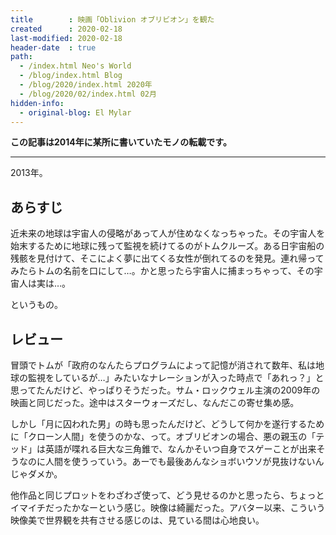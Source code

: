 ```yaml
---
title        : 映画「Oblivion オブリビオン」を観た
created      : 2020-02-18
last-modified: 2020-02-18
header-date  : true
path:
  - /index.html Neo's World
  - /blog/index.html Blog
  - /blog/2020/index.html 2020年
  - /blog/2020/02/index.html 02月
hidden-info:
  - original-blog: El Mylar
---
```


__この記事は2014年に某所に書いていたモノの転載です。__

---

2013年。

## あらすじ

近未来の地球は宇宙人の侵略があって人が住めなくなっちゃった。その宇宙人を始末するために地球に残って監視を続けてるのがトムクルーズ。ある日宇宙船の残骸を見付けて、そこによく夢に出てくる女性が倒れてるのを発見。連れ帰ってみたらトムの名前を口にして…。かと思ったら宇宙人に捕まっちゃって、その宇宙人は実は…。

というもの。

## レビュー

冒頭でトムが「政府のなんたらプログラムによって記憶が消されて数年、私は地球の監視をしているが…」みたいなナレーションが入った時点で「あれっ？」と思ってたんだけど、やっぱりそうだった。サム・ロックウェル主演の2009年の映画と同じだった。途中はスターウォーズだし、なんだこの寄せ集め感。

しかし「月に囚われた男」の時も思ったんだけど、どうして何かを遂行するために「クローン人間」を使うのかな、って。オブリビオンの場合、悪の親玉の「テッド」は英語が喋れる巨大な三角錐で、なんかそいつ自身でスゲーことが出来そうなのに人間を使うっていう。あーでも最後あんなショボいウソが見抜けないんじゃダメか。

他作品と同じプロットをわざわざ使って、どう見せるのかと思ったら、ちょっとイマイチだったかなーという感じ。映像は綺麗だった。アバター以来、こういう映像美で世界観を共有させる感じのは、見ている間は心地良い。
